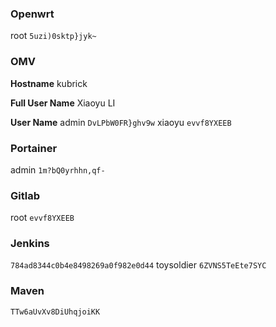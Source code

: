 
### Openwrt

root
`5uzi)0sktp}jyk~`

### OMV

**Hostname**
kubrick

**Full User Name**
Xiaoyu LI

**User Name**
admin
`DvLPbW0FR}ghv9w`
xiaoyu
`evvf8YXEEB`

### Portainer
admin
`1m?bQ0yrhhn,qf-`

### Gitlab
root
`evvf8YXEEB`

### Jenkins
`784ad8344c0b4e8498269a0f982e0d44`
toysoldier
`6ZVNS5TeEte7SYC`

### Maven
`TTw6aUvXv8DiUhqjoiKK`